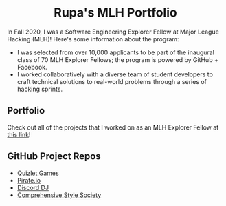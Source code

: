 <h1 align="center">Rupa's MLH Portfolio</h1>

In Fall 2020, I was a Software Engineering Explorer Fellow at Major League Hacking (MLH)! Here's some information about the program:
* I was selected from over 10,000 applicants to be part of the inaugural class of 70 MLH Explorer Fellows; the program is powered by GitHub + Facebook.
* I worked collaboratively with a diverse team of student developers to craft technical solutions to real-world problems through a series of hacking sprints.

## Portfolio
Check out all of the projects that I worked on as an MLH Explorer Fellow at [this link](https://rupaduggirala.github.io/MLH-Portfolio/)!

## GitHub Project Repos
* [Quizlet Games](https://github.com/nathanlm511/QuizletGames)
* [Pirate.io](https://github.com/nathanlm511/Game.io)
* [Discord DJ](https://github.com/ohitsremi/Dj-AI)
* [Comprehensive Style Society](https://github.com/SincerelyBrittany/comprehensive-style-society)
